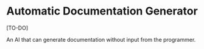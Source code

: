 # Automatic Documentation Generator 

[TO-DO]

An AI that can generate documentation without input from the programmer. 
